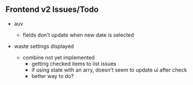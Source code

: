 ## Frontend v2 Issues/Todo

* auv
    - fields don't update when new date is selected

* waste settings displayed
    - combine not yet implemented
        + getting checked items to list issues
        + if using state with an arry, doesn't seem to update ui after check
        + better way to do?
